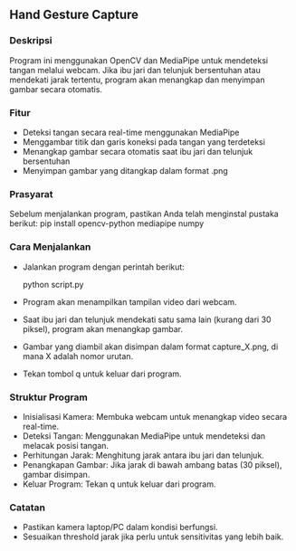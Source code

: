 ## Hand Gesture Capture

### Deskripsi

Program ini menggunakan OpenCV dan MediaPipe untuk mendeteksi tangan melalui webcam. Jika ibu jari dan telunjuk bersentuhan atau mendekati jarak tertentu, program akan menangkap dan menyimpan gambar secara otomatis.

### Fitur
- Deteksi tangan secara real-time menggunakan MediaPipe
- Menggambar titik dan garis koneksi pada tangan yang terdeteksi
- Menangkap gambar secara otomatis saat ibu jari dan telunjuk bersentuhan
- Menyimpan gambar yang ditangkap dalam format .png

### Prasyarat
Sebelum menjalankan program, pastikan Anda telah menginstal pustaka berikut:
    pip install opencv-python mediapipe numpy

### Cara Menjalankan
- Jalankan program dengan perintah berikut:

    python script.py

- Program akan menampilkan tampilan video dari webcam.
- Saat ibu jari dan telunjuk mendekati satu sama lain (kurang dari 30 piksel), program akan menangkap gambar.
- Gambar yang diambil akan disimpan dalam format capture_X.png, di mana X adalah nomor urutan.
- Tekan tombol q untuk keluar dari program.

### Struktur Program
- Inisialisasi Kamera: Membuka webcam untuk menangkap video secara real-time.
- Deteksi Tangan: Menggunakan MediaPipe untuk mendeteksi dan melacak posisi tangan.
- Perhitungan Jarak: Menghitung jarak antara ibu jari dan telunjuk.
- Penangkapan Gambar: Jika jarak di bawah ambang batas (30 piksel), gambar disimpan.
- Keluar Program: Tekan q untuk keluar dari program.

### Catatan
- Pastikan kamera laptop/PC dalam kondisi berfungsi.
- Sesuaikan threshold jarak jika perlu untuk sensitivitas yang lebih baik.
